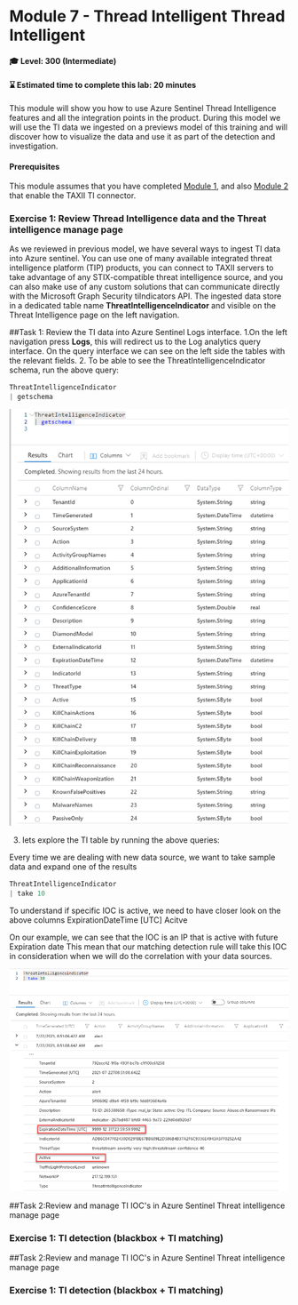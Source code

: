 # Module 7 - Thread Intelligent Thread Intelligent 

#### 🎓 Level: 300 (Intermediate)
#### ⌛ Estimated time to complete this lab: 20 minutes

This module will show you how to use Azure Sentinel Thread Intelligence features and all the integration points in the product.
During this model we will use the TI data we ingested on a previews model of this training and will discover how to visualize the data and use it as part of the detection and investigation.


#### Prerequisites
This module assumes that you have completed [Module 1](Module-1-Setting-up-the-environment.md), and also [Module 2]( Module-2-Data-Connectors.md) that enable the TAXII TI connector.
 

### Exercise 1: Review Thread Intelligence data and the Threat intelligence manage page
As we reviewed in previous model, we have several ways to ingest TI data into Azure sentinel.
You can use one of many available integrated threat intelligence platform (TIP) products, you can connect to TAXII servers to take advantage of any STIX-compatible threat intelligence source, and you can also make use of any custom solutions that can communicate directly with the Microsoft Graph Security tiIndicators API.
The ingested data store in a dedicated table name **ThreatIntelligenceIndicator** and visible on the Threat Intelligence page on the left navigation.

##Task 1: Review the TI data into Azure Sentinel Logs interface.
1.On the left navigation press **Logs**, this will redirect us to the Log analytics query interface. On the query interface we can see on the left side the tables with the relevant fields.
2. To be able to see the ThreatIntelligenceIndicator schema, run the above query: 
 ```powershell
 ThreatIntelligenceIndicator
| getschema
   ```

![schema](../Images/TI-schema.png)

3.	lets explore the TI table by running the above queries:

Every time we are dealing with new data source, we want to take sample data and expand one of the results

 ```powershell
ThreatIntelligenceIndicator
| take 10
   ```
To understand if specific IOC is active, we need to have closer look on the above columns
ExpirationDateTime [UTC]
Acitve 

On our example, we can see that the IOC is an IP that is active with future Expiration date
This mean that our matching detection rule will take this IOC in consideration when we will do the correlation with your data sources. 

![Acitve](../Images/TI-active.png)


##Task 2:Review and manage TI IOC's in Azure Sentinel Threat intelligence manage page


### Exercise 1: TI detection (blackbox + TI matching)


##Task 2:Review and manage TI IOC's in Azure Sentinel Threat intelligence manage page


### Exercise 1: TI detection (blackbox + TI matching)
